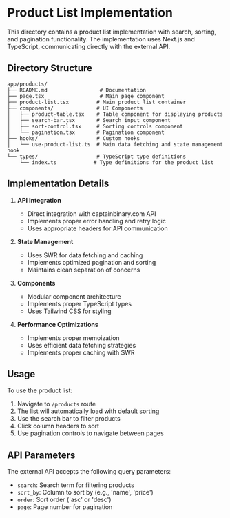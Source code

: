 # Product List Implementation

This directory contains a product list implementation with search, sorting, and pagination functionality. The implementation uses Next.js and TypeScript, communicating directly with the external API.

## Directory Structure

```
app/products/
├── README.md                 # Documentation
├── page.tsx                  # Main page component
├── product-list.tsx         # Main product list container
├── components/              # UI Components
│   ├── product-table.tsx    # Table component for displaying products
│   ├── search-bar.tsx       # Search input component
│   ├── sort-control.tsx     # Sorting controls component
│   └── pagination.tsx       # Pagination component
├── hooks/                   # Custom hooks
│   └── use-product-list.ts  # Main data fetching and state management hook
└── types/                   # TypeScript type definitions
    └── index.ts            # Type definitions for the product list
```

## Implementation Details

1. **API Integration**
   - Direct integration with captainbinary.com API
   - Implements proper error handling and retry logic
   - Uses appropriate headers for API communication

2. **State Management**
   - Uses SWR for data fetching and caching
   - Implements optimized pagination and sorting
   - Maintains clean separation of concerns

3. **Components**
   - Modular component architecture
   - Implements proper TypeScript types
   - Uses Tailwind CSS for styling

4. **Performance Optimizations**
   - Implements proper memoization
   - Uses efficient data fetching strategies
   - Implements proper caching with SWR

## Usage

To use the product list:

1. Navigate to `/products` route
2. The list will automatically load with default sorting
3. Use the search bar to filter products
4. Click column headers to sort
5. Use pagination controls to navigate between pages

## API Parameters

The external API accepts the following query parameters:

- `search`: Search term for filtering products
- `sort_by`: Column to sort by (e.g., 'name', 'price')
- `order`: Sort order ('asc' or 'desc')
- `page`: Page number for pagination 